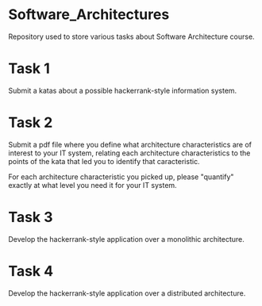 # Software_Architectures
Repository used to store various tasks about Software Architecture course.

# Task 1
Submit a katas about a possible hackerrank-style information system.
# Task 2
Submit a pdf file where you define what architecture characteristics are of interest to your IT system, relating each architecture characteristics to the points of the kata that led you to identify that caracteristic. 

For each architecture characteristic you picked up, please "quantify" exactly at what level you need it for your IT system.

# Task 3
Develop the hackerrank-style application over a monolithic architecture.
# Task 4
Develop the hackerrank-style application over a distributed architecture.
